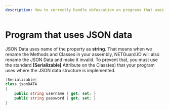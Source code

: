 ```yaml
---
description: How to correctly handle obfuscation on programs that uses JSON data
---
```


# Program that uses JSON data

 JSON Data uses name of the property as **string**. That means when we rename the Methods and Classes in your assembly, NETGuard.IO will also rename the JSON Data and make it invalid. To prevent that, you must use the standard **\[Serializable\]** Attribute on the Class\(es\) that your program uses where the JSON data structure is implemented.

```csharp
[Serializable]
class jsonDATA
{
	public string username { get; set; }
	public string password { get; set; }
}
```




